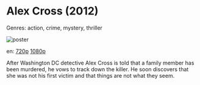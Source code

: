 # Alex Cross (2012)

Genres: action, crime, mystery, thriller

![poster](http://image.tmdb.org/t/p/w500/aaxWTwrsv7PqC0tKpZl0tRPiYDV.jpg)

en:
  [720p](magnet:?xt=urn:btih:D5C8BE54E929920854A8724437BE1DEFB4FBF24E&tr=udp://glotorrents.pw:6969/announce&tr=udp://tracker.opentrackr.org:1337/announce&tr=udp://torrent.gresille.org:80/announce&tr=udp://tracker.openbittorrent.com:80&tr=udp://tracker.coppersurfer.tk:6969&tr=udp://tracker.leechers-paradise.org:6969&tr=udp://p4p.arenabg.ch:1337&tr=udp://tracker.internetwarriors.net:1337)
  [1080p](magnet:?xt=urn:btih:D2D3191E9AF00F4B0ADA8FCC12D2889540E87AE1&tr=udp://glotorrents.pw:6969/announce&tr=udp://tracker.opentrackr.org:1337/announce&tr=udp://torrent.gresille.org:80/announce&tr=udp://tracker.openbittorrent.com:80&tr=udp://tracker.coppersurfer.tk:6969&tr=udp://tracker.leechers-paradise.org:6969&tr=udp://p4p.arenabg.ch:1337&tr=udp://tracker.internetwarriors.net:1337)
  


After Washington DC detective Alex Cross is told that a family member has been murdered, he vows to track down the killer. He soon discovers that she was not his first victim and that things are not what they seem.